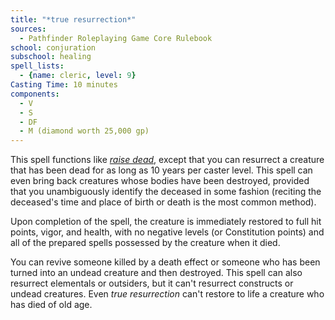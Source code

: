 ```yaml
---
title: "*true resurrection*"
sources:
  - Pathfinder Roleplaying Game Core Rulebook
school: conjuration
subschool: healing
spell_lists:
  - {name: cleric, level: 9}
Casting Time: 10 minutes
components:
  - V
  - S
  - DF
  - M (diamond worth 25,000 gp)
---
```


This spell functions like [*raise dead*](/spells/raise-dead/), except that you can resurrect a creature that has been dead for as long as 10 years per caster level. This spell can even bring back creatures whose bodies have been destroyed, provided that you unambiguously identify the deceased in some fashion (reciting the deceased's time and place of birth or death is the most common method).

Upon completion of the spell, the creature is immediately restored to full hit points, vigor, and health, with no negative levels (or Constitution points) and all of the prepared spells possessed by the creature when it died.

You can revive someone killed by a death effect or someone who has been turned into an undead creature and then destroyed. This spell can also resurrect elementals or outsiders, but it can't resurrect constructs or undead creatures.
Even *true resurrection* can't restore to life a creature who has died of old age.

